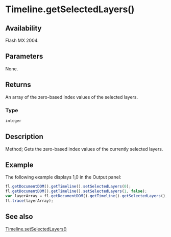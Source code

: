 # Timeline.getSelectedLayers()

## Availability

Flash MX 2004.

## Parameters

None.

## Returns

An array of the zero-based index values of the selected layers.

### Type

```typescript
integer
```

## Description

Method; Gets the zero-based index values of the currently selected layers.

## Example

The following example displays 1,0 in the Output panel:

```javascript
fl.getDocumentDOM().getTimeline().setSelectedLayers(0);
fl.getDocumentDOM().getTimeline().setSelectedLayers(1, false);
var layerArray = fl.getDocumentDOM().getTimeline().getSelectedLayers();
fl.trace(layerArray);
```

## See also

[Timeline.setSelectedLayers()](../Timeline_object/Timeline47.md)
